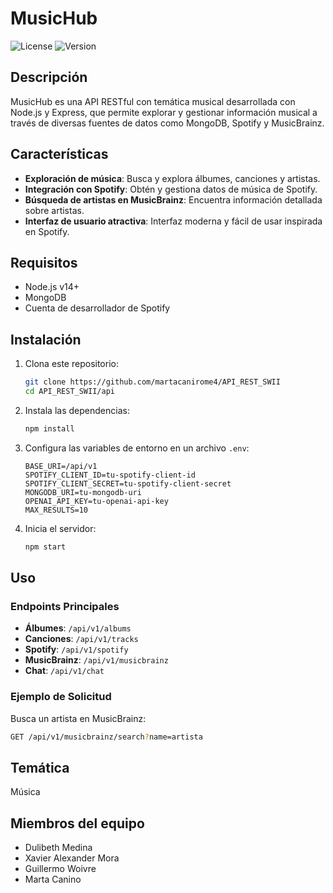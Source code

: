 # MusicHub

![License](https://img.shields.io/github/license/martacanirome4/API_REST_SWII)
![Version](https://img.shields.io/badge/version-1.0.0-brightgreen)

## Descripción

MusicHub es una API RESTful con temática musical desarrollada con Node.js y Express, que permite explorar y gestionar información musical a través de diversas fuentes de datos como MongoDB, Spotify y MusicBrainz.

## Características

- **Exploración de música**: Busca y explora álbumes, canciones y artistas.
- **Integración con Spotify**: Obtén y gestiona datos de música de Spotify.
- **Búsqueda de artistas en MusicBrainz**: Encuentra información detallada sobre artistas.
- **Interfaz de usuario atractiva**: Interfaz moderna y fácil de usar inspirada en Spotify.

## Requisitos

- Node.js v14+
- MongoDB
- Cuenta de desarrollador de Spotify

## Instalación

1. Clona este repositorio:
    ```bash
    git clone https://github.com/martacanirome4/API_REST_SWII
    cd API_REST_SWII/api
    ```

2. Instala las dependencias:
    ```bash
    npm install
    ```

3. Configura las variables de entorno en un archivo `.env`:
    ```env
    BASE_URI=/api/v1
    SPOTIFY_CLIENT_ID=tu-spotify-client-id
    SPOTIFY_CLIENT_SECRET=tu-spotify-client-secret
    MONGODB_URI=tu-mongodb-uri
    OPENAI_API_KEY=tu-openai-api-key
    MAX_RESULTS=10
    ```

4. Inicia el servidor:
    ```bash
    npm start
    ```

## Uso

### Endpoints Principales

- **Álbumes**: `/api/v1/albums`
- **Canciones**: `/api/v1/tracks`
- **Spotify**: `/api/v1/spotify`
- **MusicBrainz**: `/api/v1/musicbrainz`
- **Chat**: `/api/v1/chat`

### Ejemplo de Solicitud

Busca un artista en MusicBrainz:
```bash
GET /api/v1/musicbrainz/search?name=artista
```

## Temática
Música

## Miembros del equipo
- Dulibeth Medina 
- Xavier Alexander Mora
- Guillermo Woivre
- Marta Canino

